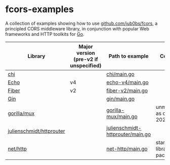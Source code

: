 # fcors-examples

A collection of examples showing how to use [github.com/jub0bs/fcors][fcors],
a principled CORS middleware library,
in conjunction with popular Web frameworks and HTTP toolkits for [Go][go].

| Library                                | Major version (pre-v2 if unspecified) | Path to example                                                      | Comment                        |
| -------------------------------------- | ------------------------------------- | -------------------------------------------------------------------- | ------------------------------ |
| [chi][chi]                             |                                       | [chi/main.go](chi/main.go)                                           |                                |
| [Echo][echo-v4]                        | v4                                    | [echo-v4/main.go](echo-v4/main.go)                                   |                                |
| [Fiber][fiber]                         | v2                                    | [fiber-v2/main.go](fiber-v2/main.go)                                 |                                |
| [Gin][gin]                             |                                       | [gin/main.go](gin/main.go)                                           |                                |
| [gorilla/mux][gorilla]                 |                                       | [gorilla-mux/main.go](gorilla-mux/main.go)                           | unmaintained as of Dec 9, 2022 |
| [julienschmidt/httprouter][httprouter] |                                       | [julienschmidt-httprouter/main.go](julienschmidt-httprouter/main.go) |                                |
| [net/http][net-http]                   |                                       | [net-http/main.go](net-http/main.go)                                 | standard-library package       |

[chi]: https://go-chi.io/#/
[echo-v4]: https://echo.labstack.com/
[fcors]: https://pkg.go.dev/github.com/jub0bs/fcors
[fiber]: https://gofiber.io/
[gin]: https://gin-gonic.com/
[go]: https://go.dev/
[gorilla]: https://github.com/gorilla/mux
[httprouter]: https://pkg.go.dev/github.com/julienschmidt/httprouter
[net-http]: https://pkg.go.dev/net/http
